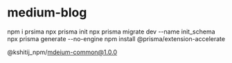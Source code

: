 # medium-blog

npm i prsima
npx prisma init
npx prisma migrate dev --name init_schema
npx prisma generate --no-engine
npm install @prisma/extension-accelerate

@kshitij_npm/mdeium-common@1.0.0
